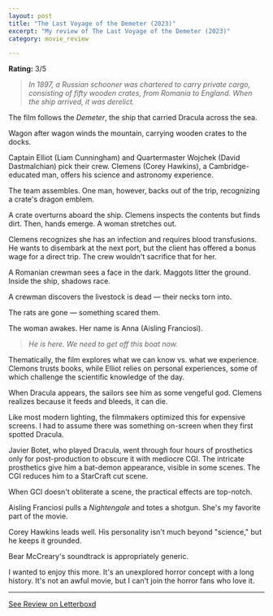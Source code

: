 ```yaml
---
layout: post
title: "The Last Voyage of the Demeter (2023)"
excerpt: "My review of The Last Voyage of the Demeter (2023)"
category: movie_review

---
```


**Rating:** 3/5

<blockquote><i>In 1897, a Russian schooner was chartered to carry private cargo, consisting of fifty wooden crates, from Romania to England. When the ship arrived, it was derelict.</i></blockquote>

The film follows the <i>Demeter</i>, the ship that carried Dracula across the sea.

Wagon after wagon winds the mountain, carrying wooden crates to the docks.

Captain Elliot (Liam Cunningham) and Quartermaster Wojchek (David Dastmalchian) pick their crew. Clemens (Corey Hawkins), a Cambridge-educated man, offers his science and astronomy experience.

The team assembles. One man, however, backs out of the trip, recognizing a crate's dragon emblem.

A crate overturns aboard the ship. Clemens inspects the contents but finds dirt. Then, hands emerge. A woman stretches out.

Clemens recognizes she has an infection and requires blood transfusions. He wants to disembark at the next port, but the client has offered a bonus wage for a direct trip. The crew wouldn't sacrifice that for her.

A Romanian crewman sees a face in the dark. Maggots litter the ground. Inside the ship, shadows race.

A crewman discovers the livestock is dead — their necks torn into.

The rats are gone — something scared them.

The woman awakes. Her name is Anna (Aisling Franciosi).

<blockquote><i>He is here. We need to get off this boat now.</i></blockquote>

Thematically, the film explores what we can know vs. what we experience. Clemons trusts books, while Elliot relies on personal experiences, some of which challenge the scientific knowledge of the day.

When Dracula appears, the sailors see him as some vengeful god. Clemens realizes because it feeds and bleeds, it can die.

Like most modern lighting, the filmmakers optimized this for expensive screens. I had to assume there was something on-screen when they first spotted Dracula.

Javier Botet, who played Dracula, went through four hours of prosthetics only for post-production to obscure it with mediocre CGI. The intricate prosthetics give him a bat-demon appearance, visible in some scenes. The CGI reduces him to a StarCraft cut scene.

When GCI doesn't obliterate a scene, the practical effects are top-notch. 

Aisling Franciosi pulls a <i>Nightengale</i> and totes a shotgun. She's my favorite part of the movie.

Corey Hawkins leads well. His personality isn't much beyond "science," but he keeps it grounded.

Bear McCreary's soundtrack is appropriately generic.

I wanted to enjoy this more. It's an unexplored horror concept with a long history. It's not an awful movie, but I can't join the horror fans who love it.

<hr>

[See Review on Letterboxd](https://boxd.it/5keR7d)
